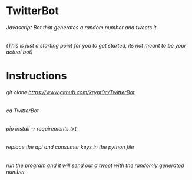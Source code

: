 # TwitterBot
###### Javascript Bot that generates a random number and tweets it
###### (This is just a starting point for you to get started, its not meant to be your actual bot)
# Instructions
###### git clone https://www.github.com/krypt0c/TwitterBot
###### cd TwitterBot
###### pip install -r requirements.txt
###### replace the api and consumer keys in the python file
###### run the program and it will send out a tweet with the randomly generated number
